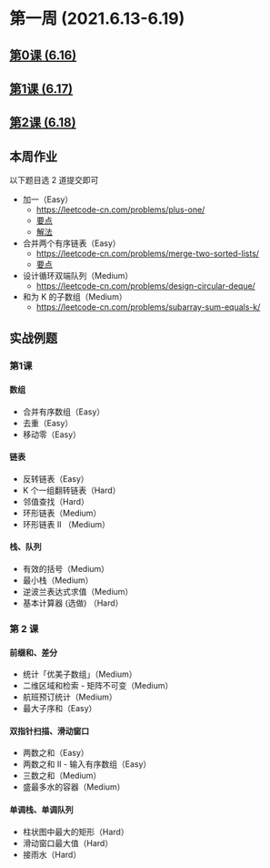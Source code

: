# 第一周 (2021.6.13-6.19)
## [第0课 (6.16)](./lec0.md)
## [第1课 (6.17)](./lec1.md)
## [第2课 (6.18)](./lec2.md)

## 本周作业
以下题目选 2 道提交即可
- 加一（Easy）
  - https://leetcode-cn.com/problems/plus-one/
  - [要点](./exec/01/README.md)  
  - [解法](./exec/01/plus_one.cpp)
- 合并两个有序链表（Easy）
  - https://leetcode-cn.com/problems/merge-two-sorted-lists/
  - [要点](./exec/02/README.md)
- 设计循环双端队列（Medium）
  - https://leetcode-cn.com/problems/design-circular-deque/
- 和为 K 的子数组（Medium）
  - https://leetcode-cn.com/problems/subarray-sum-equals-k/

## 实战例题

### 第1课
#### 数组
- 合并有序数组（Easy）
- 去重（Easy）
- 移动零（Easy）
#### 链表
- 反转链表（Easy）
- K 个一组翻转链表（Hard）
- 邻值查找（Hard）
- 环形链表（Medium）
- 环形链表 II （Medium）
#### 栈、队列
- 有效的括号（Medium）
- 最小栈（Medium）
- 逆波兰表达式求值（Medium）
- 基本计算器 (选做) （Hard）

### 第 2 课
#### 前缀和、差分
- 统计「优美子数组」（Medium）
- 二维区域和检索 - 矩阵不可变（Medium）
- 航班预订统计（Medium）
- 最大子序和（Easy）
#### 双指针扫描、滑动窗口
- 两数之和（Easy）
- 两数之和 II - 输入有序数组（Easy）
- 三数之和（Medium）
- 盛最多水的容器（Medium）
#### 单调栈、单调队列
- 柱状图中最大的矩形（Hard）
- 滑动窗口最大值（Hard）
- 接雨水（Hard）


